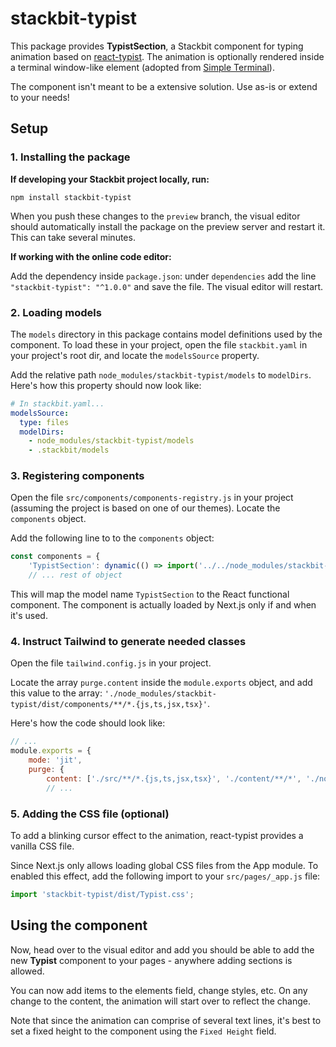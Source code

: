 # stackbit-typist

This package provides **TypistSection**, a Stackbit component for typing animation based on [react-typist](https://www.npmjs.com/package/react-typist). The animation is optionally rendered inside a terminal window-like element (adopted from [Simple Terminal](https://tailwindcomponents.com/component/terminal)).

The component isn't meant to be a extensive solution. Use as-is or extend to your needs!

## Setup

### 1. Installing the package

**If developing your Stackbit project locally, run:**

```shell
npm install stackbit-typist
```

When you push these changes to the `preview` branch, the visual editor should automatically install the package on the preview server and restart it. This can take several minutes. 

**If working with the online code editor:**

Add the dependency inside `package.json`: under `dependencies` add the line `"stackbit-typist": "^1.0.0"` and save the file. The visual editor will restart.

### 2. Loading models

The `models` directory in this package contains model definitions used by the component. To load these in your project, open the file `stackbit.yaml` in your project's root dir, and locate the `modelsSource` property.

Add the relative path `node_modules/stackbit-typist/models` to `modelDirs`. Here's how this property should now look like:

```yaml
# In stackbit.yaml...
modelsSource:
  type: files
  modelDirs:
    - node_modules/stackbit-typist/models
    - .stackbit/models
```

### 3. Registering components

Open the file `src/components/components-registry.js` in your project (assuming the project is based on one of our themes). Locate the `components` object. 

Add the following line to to the `components` object:
```js
const components = {
    'TypistSection': dynamic(() => import('../../node_modules/stackbit-typist/dist/components/TypistSection')), // Added line
    // ... rest of object
```

This will map the model name `TypistSection` to the React functional component. The component is actually loaded by Next.js only if and when it's used.

### 4. Instruct Tailwind to generate needed classes

Open the file `tailwind.config.js` in your project.

Locate the array `purge.content` inside the `module.exports` object, and add this value to the array:
`'./node_modules/stackbit-typist/dist/components/**/*.{js,ts,jsx,tsx}'`. 

Here's how the code should look like:

```js
// ...
module.exports = {
    mode: 'jit',
    purge: {
        content: ['./src/**/*.{js,ts,jsx,tsx}', './content/**/*', './node_modules/stackbit-typist/dist/components/**/*.{js,ts,jsx,tsx}'], // Last item was added now
        // ...
```

### 5. Adding the CSS file (optional)

To add a blinking cursor effect to the animation, react-typist provides a vanilla CSS file. 

Since Next.js only allows loading global CSS files from the App module. To enabled this effect, add the following import to your `src/pages/_app.js` file:

```js
import 'stackbit-typist/dist/Typist.css';
```

## Using the component

Now, head over to the visual editor and add you should be able to add the new __Typist__ component to your pages - anywhere adding sections is allowed.

You can now add items to the elements field, change styles, etc. On any change to the content, the animation will start over to reflect the change.

Note that since the animation can comprise of several text lines, it's best to set a fixed height to the component using the `Fixed Height` field.
